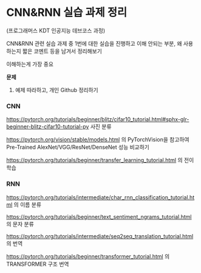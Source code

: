 # CNN&RNN 실습 과제 정리

(프로그래머스 KDT 인공지능 데브코스 과정)

CNN&RNN 관련 실습 과제 중 1번에 대한 실습을 진행하고 이해 안되는 부분, 왜 사용하는지 짧은 코멘트 등을 남겨서 정리해보기

이해하는게 가장 중요

**문제**
1. 예제 따라하고, 개인 Github 정리하기

### CNN

https://pytorch.org/tutorials/beginner/blitz/cifar10_tutorial.html#sphx-glr-beginner-blitz-cifar10-tutorial-py 사진 분류

https://pytorch.org/vision/stable/models.html 의 PyTorchVision을 참고하여 Pre-Trained AlexNet/VGG/ResNet/DenseNet 성능 비교하기

https://pytorch.org/tutorials/beginner/transfer_learning_tutorial.html 의 전이학습

### RNN

https://pytorch.org/tutorials/intermediate/char_rnn_classification_tutorial.html 의 이름 분류

https://pytorch.org/tutorials/beginner/text_sentiment_ngrams_tutorial.html 의 문자 분류

https://pytorch.org/tutorials/intermediate/seq2seq_translation_tutorial.html 의 번역

https://pytorch.org/tutorials/beginner/transformer_tutorial.html 의 TRANSFORMER 구조 번역
